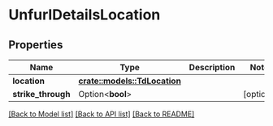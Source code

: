 # UnfurlDetailsLocation

## Properties

Name | Type | Description | Notes
------------ | ------------- | ------------- | -------------
**location** | [**crate::models::TdLocation**](TD_Location.md) |  | 
**strike_through** | Option<**bool**> |  | [optional]

[[Back to Model list]](../README.md#documentation-for-models) [[Back to API list]](../README.md#documentation-for-api-endpoints) [[Back to README]](../README.md)


